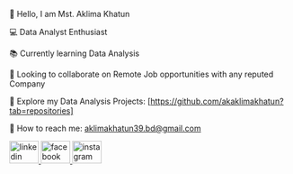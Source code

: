 👋 Hello, I am Mst. Aklima Khatun

💻 Data Analyst Enthusiast

📚 Currently learning Data Analysis

🤝 Looking to collaborate on Remote Job opportunities with any reputed Company

📂 Explore my Data Analysis Projects: [https://github.com/akaklimakhatun?tab=repositories]

📧 How to reach me: aklimakhatun39.bd@gmail.com
<div align="left">
  <a href="https://www.linkedin.com/in/akaklimakhatun" target="_blank">
    <img src="https://raw.githubusercontent.com/maurodesouza/profile-readme-generator/master/src/assets/icons/social/linkedin/default.svg" width="52" height="40" alt="linkedin logo"  />
  </a>
  <a href="https://www.facebook.com/akaklimakhatun" target="_blank">
  <img src="https://raw.githubusercontent.com/maurodesouza/profile-readme-generator/master/src/assets/icons/social/facebook/default.svg" width="52" height="40" alt="facebook logo"  />
  </a>
  <a href="https://www.instagram.com/ak.aklimakhatun" target="_blank">
  <img src="https://raw.githubusercontent.com/maurodesouza/profile-readme-generator/master/src/assets/icons/social/instagram/default.svg" width="52" height="40" alt="instagram logo"  />
  </a>
</div>

###
